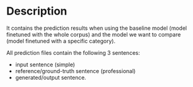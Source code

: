 # Description

It contains the prediction results when using the baseline model (model finetuned with the whole corpus) and the model we want to compare (model finetuned with a specific category).

All prediction files contain the following 3 sentences: 
- input sentence (simple) 
- reference/ground-truth sentence (professional)
- generated/output sentence.
